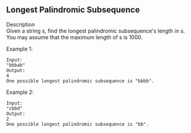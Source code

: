 Longest Palindromic Subsequence
---
Description<br/>
Given a string s, find the longest palindromic subsequence's length in s. You may assume that the maximum length of s is 1000.

Example 1:
```
Input:
"bbbab"
Output:
4
One possible longest palindromic subsequence is "bbbb".
```
Example 2:
```
Input:
"cbbd"
Output:
2
One possible longest palindromic subsequence is "bb".
```